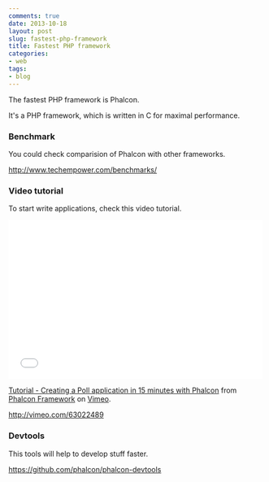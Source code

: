 ```yaml
---
comments: true
date: 2013-10-18
layout: post
slug: fastest-php-framework
title: Fastest PHP framework
categories:
- web
tags:
- blog
---
```


The fastest PHP framework is Phalcon.

It's a PHP framework, which is written in C for maximal performance.

### Benchmark

You could check comparision of Phalcon with other frameworks.

http://www.techempower.com/benchmarks/

### Video tutorial

To start write applications, check this video tutorial.

<iframe src="//player.vimeo.com/video/63022489" width="500" height="313" frameborder="0" webkitallowfullscreen mozallowfullscreen allowfullscreen></iframe> <p><a href="http://vimeo.com/63022489">Tutorial - Creating a Poll application in 15 minutes with Phalcon</a> from <a href="http://vimeo.com/phalconphp">Phalcon Framework</a> on <a href="https://vimeo.com">Vimeo</a>.</p>

http://vimeo.com/63022489

### Devtools

This tools will help to develop stuff faster.

https://github.com/phalcon/phalcon-devtools
